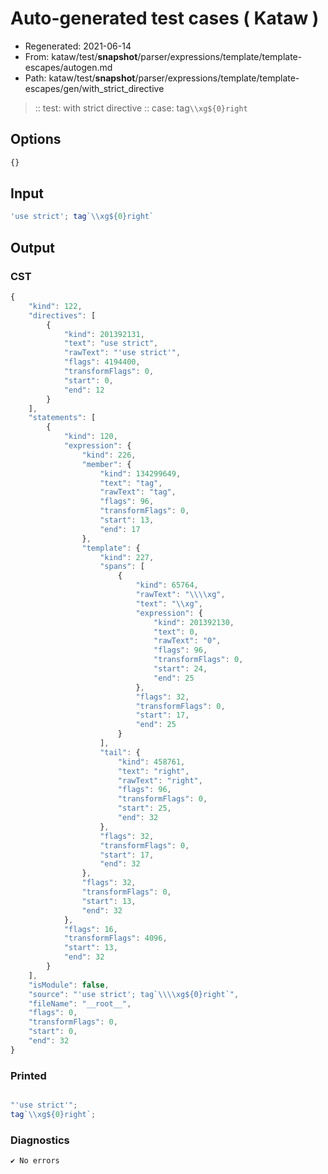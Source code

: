 # Auto-generated test cases ( Kataw )
- Regenerated: 2021-06-14
- From: kataw/test/__snapshot__/parser/expressions/template/template-escapes/autogen.md
- Path: kataw/test/__snapshot__/parser/expressions/template/template-escapes/gen/with_strict_directive
> :: test: with strict directive
> :: case: tag`\\xg${0}right`
## Options

`````js
{}
`````
## Input

`````js
'use strict'; tag`\\xg${0}right`
`````
## Output

### CST

```javascript
{
    "kind": 122,
    "directives": [
        {
            "kind": 201392131,
            "text": "use strict",
            "rawText": "'use strict'",
            "flags": 4194400,
            "transformFlags": 0,
            "start": 0,
            "end": 12
        }
    ],
    "statements": [
        {
            "kind": 120,
            "expression": {
                "kind": 226,
                "member": {
                    "kind": 134299649,
                    "text": "tag",
                    "rawText": "tag",
                    "flags": 96,
                    "transformFlags": 0,
                    "start": 13,
                    "end": 17
                },
                "template": {
                    "kind": 227,
                    "spans": [
                        {
                            "kind": 65764,
                            "rawText": "\\\\xg",
                            "text": "\\xg",
                            "expression": {
                                "kind": 201392130,
                                "text": 0,
                                "rawText": "0",
                                "flags": 96,
                                "transformFlags": 0,
                                "start": 24,
                                "end": 25
                            },
                            "flags": 32,
                            "transformFlags": 0,
                            "start": 17,
                            "end": 25
                        }
                    ],
                    "tail": {
                        "kind": 458761,
                        "text": "right",
                        "rawText": "right",
                        "flags": 96,
                        "transformFlags": 0,
                        "start": 25,
                        "end": 32
                    },
                    "flags": 32,
                    "transformFlags": 0,
                    "start": 17,
                    "end": 32
                },
                "flags": 32,
                "transformFlags": 0,
                "start": 13,
                "end": 32
            },
            "flags": 16,
            "transformFlags": 4096,
            "start": 13,
            "end": 32
        }
    ],
    "isModule": false,
    "source": "'use strict'; tag`\\\\xg${0}right`",
    "fileName": "__root__",
    "flags": 0,
    "transformFlags": 0,
    "start": 0,
    "end": 32
}
```

### Printed

```javascript

"'use strict'";
tag`\\xg${0}right`;
```

### Diagnostics

```javascript
✔ No errors
```

